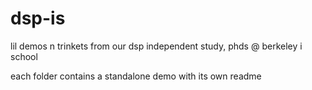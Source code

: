 # dsp-is
lil demos n trinkets from our dsp independent study, phds @ berkeley i school

each folder contains a standalone demo with its own readme
